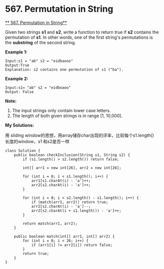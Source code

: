 # 567. Permutation in String

[** 567. Permutation in String**](https://leetcode.com/problems/permutation-in-string/description/)

 Given two strings **s1** and **s2**, write a function to return true if **s2** contains the permutation of **s1**. In other words, one of the first string's permutations is the **substring** of the second string.

**Example 1:**  


```text
Input:s1 = "ab" s2 = "eidbaooo"
Output:True
Explanation: s2 contains one permutation of s1 ("ba").
```

**Example 2:**  


```text
Input:s1= "ab" s2 = "eidboaoo"
Output: False
```

**Note:**

1. The input strings only contain lower case letters.
2. The length of both given strings is in range \[1, 10,000\].

**My Solutions:**

用 sliding window的思想，用array储存char出现的评率，比较每个s1.length\(\) 长度的window，s1 和s2是否一样

```text
class Solution {
    public boolean checkInclusion(String s1, String s2) {
        if (s1.length() > s2.length()) return false;
        
        int[] arr1 = new int[26], arr2 = new int[26];
        
        for (int i = 0; i < s1.length(); i++) {
            arr1[s1.charAt(i) - 'a']++;
            arr2[s2.charAt(i) - 'a']++;
        }
        
        for (int i = 0; i < s2.length() - s1.length(); i++) {
            if (match(arr1, arr2)) return true;
            arr2[s2.charAt(i) - 'a']--;
            arr2[s2.charAt(i + s1.length()) - 'a']++;
        }
        
        return match(arr1, arr2);
    }
    
    public boolean match(int[] arr1, int[] arr2) {
        for (int i = 0; i < 26; i++) {
            if (arr1[i] != arr2[i]) return false;
        }
        return true;
    }
}
```

